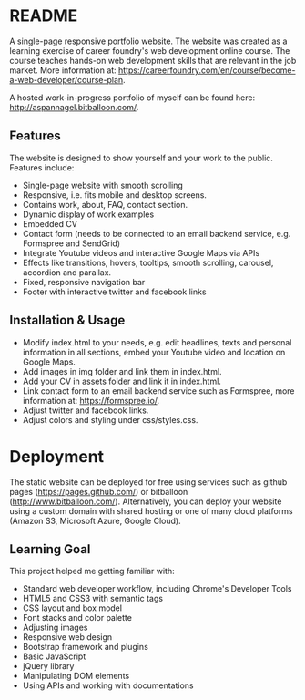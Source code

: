 # README

A single-page responsive portfolio website. The website was created as a learning exercise of career foundry's web development online course. The course teaches hands-on web development skills that are relevant in the job market. More information at: https://careerfoundry.com/en/course/become-a-web-developer/course-plan.

A hosted work-in-progress portfolio of myself can be found here:
http://aspannagel.bitballoon.com/.

## Features

The website is designed to show yourself and your work to the public.
Features include:
* Single-page website with smooth scrolling
* Responsive, i.e. fits mobile and desktop screens.
* Contains work, about, FAQ, contact section.
* Dynamic display of work examples
* Embedded CV
* Contact form (needs to be connected to an email backend service, e.g. Formspree and SendGrid)
* Integrate Youtube videos and interactive Google Maps via APIs
* Effects like transitions, hovers, tooltips, smooth scrolling, carousel, accordion and parallax.
* Fixed, responsive navigation bar
* Footer with interactive twitter and facebook links

## Installation & Usage

* Modify index.html to your needs, e.g. edit headlines, texts and personal information in all sections, embed your Youtube video and location on Google Maps.
* Add images in img folder and link them in index.html.
* Add your CV in assets folder and link it in index.html.
* Link contact form to an email backend service such as Formspree, more information at: https://formspree.io/.
* Adjust twitter and facebook links.
* Adjust colors and styling under css/styles.css.

# Deployment

The static website can be deployed for free using services such as github pages (https://pages.github.com/) or bitballoon (http://www.bitballoon.com/). Alternatively, you can deploy your website using a custom domain with shared hosting or one of many cloud platforms (Amazon S3, Microsoft Azure, Google Cloud).

## Learning Goal
This project helped me getting familiar with:
* Standard web developer workflow, including Chrome's Developer Tools
* HTML5 and CSS3 with semantic tags
* CSS layout and box model
* Font stacks and color palette
* Adjusting images
* Responsive web design
* Bootstrap framework and plugins
* Basic JavaScript
* jQuery library
* Manipulating DOM elements
* Using APIs and working with documentations
